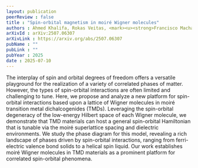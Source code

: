 ```yaml
---
layout: publication
peerReview : false
title : "Spin-orbital magnetism in moiré Wigner molecules"
authors : Ahmed Khalifa, Rokas Veitas, <mark><u><strong>Francisco Machado</strong></u></mark>, Shubhayu Chatterjee
arXivId : arXiv:2507.06307
arXivLink : https://arxiv.org/abs/2507.06307
pubName : ""
pubLink : ""
pubYear : 2025
date : 2025-07-10
---
```


The interplay of spin and orbital degrees of freedom offers a versatile playground for the realization of a variety of correlated phases of matter. However, the types of spin-orbital interactions are often limited and challenging to tune. Here, we propose and analyze a new platform for spin-orbital interactions based upon a lattice of Wigner molecules in moiré transition metal dichalcogenides (TMDs). Leveraging the spin-orbital degeneracy of the low-energy Hilbert space of each Wigner molecule, we demonstrate that TMD materials can host a general spin-orbital Hamiltonian that is tunable via the moiré superlattice spacing and dielectric environments. We study the phase diagram for this model, revealing a rich landscape of phases driven by spin-orbital interactions, ranging from ferri-electric valence bond solids to a helical spin liquid. Our work establishes moiré Wigner molecules in TMD materials as a prominent platform for correlated spin-orbital phenomena.

